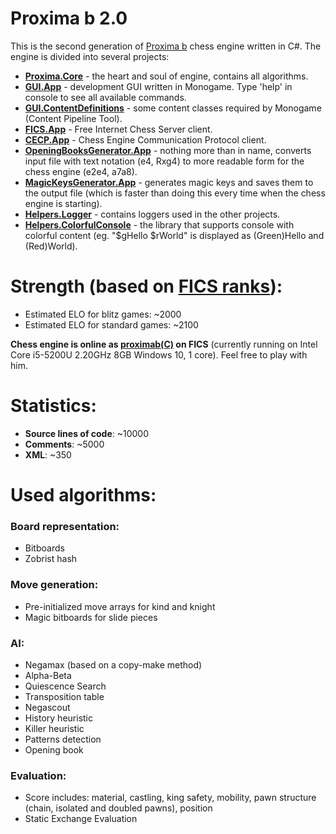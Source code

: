 # Proxima b 2.0
This is the second generation of [Proxima b](https://github.com/Tearth/Proxima-b) chess engine written in C#. The engine is divided into several projects:
  * **[Proxima.Core](https://github.com/Tearth/Proxima-b-2.0/tree/master/Proximab/Proxima.Core)** - the heart and soul of engine, contains all algorithms.
  * **[GUI.App](https://github.com/Tearth/Proxima-b-2.0/tree/master/Proximab/GUI.App)** - development GUI written in Monogame. Type 'help' in console to see all available commands.
  * **[GUI.ContentDefinitions](https://github.com/Tearth/Proxima-b-2.0/tree/master/Proximab/GUI.ContentDefinitions)** - some content classes required by Monogame (Content Pipeline Tool).
  * **[FICS.App](https://github.com/Tearth/Proxima-b-2.0/tree/master/Proximab/FICS.App)** - Free Internet Chess Server client.
  * **[CECP.App](https://github.com/Tearth/Proxima-b-2.0/tree/master/Proximab/CECP.App)** - Chess Engine Communication Protocol client.
  * **[OpeningBooksGenerator.App](https://github.com/Tearth/Proxima-b-2.0/tree/master/Proximab/OpeningBookGenerator.App)** - nothing more than in name, converts input file with text notation (e4, Rxg4) to more readable form for the chess engine (e2e4, a7a8).
  * **[MagicKeysGenerator.App](https://github.com/Tearth/Proxima-b-2.0/tree/master/Proximab/MagicKeysGenerator.App)** - generates magic keys and saves them to the output file (which is faster than doing this every time when the chess engine is starting).
  * **[Helpers.Logger](https://github.com/Tearth/Proxima-b-2.0/tree/master/Proximab/Helpers.Loggers)** - contains loggers used in the other projects.
  * **[Helpers.ColorfulConsole](https://github.com/Tearth/Proxima-b-2.0/tree/master/Proximab/Helpers.ColorfulConsole)** - the library that supports console with colorful content (eg. "$gHello $rWorld" is displayed as (Green)Hello and (Red)World).

# Strength (based on [FICS ranks](http://ficsgames.org/cgi-bin/search.cgi?player=proximab&action=Statistics)):
  * Estimated ELO for blitz games: ~2000
  * Estimated ELO for standard games: ~2100

  **Chess engine is online as [proximab(C)](http://ficsgames.org/cgi-bin/search.cgi?player=proximab&action=Statistics) on FICS** (currently running on Intel Core i5-5200U 2.20GHz 8GB Windows 10, 1 core). Feel free to play with him.
  
# Statistics:
  * **Source lines of code**: ~10000
  * **Comments**: ~5000
  * **XML**: ~350

# Used algorithms:

### Board representation:
  * Bitboards
  * Zobrist hash
  
### Move generation:
  * Pre-initialized move arrays for kind and knight
  * Magic bitboards for slide pieces

### AI:
  * Negamax (based on a copy-make method)
  * Alpha-Beta
  * Quiescence Search
  * Transposition table
  * Negascout
  * History heuristic
  * Killer heuristic
  * Patterns detection
  * Opening book

### Evaluation:
  * Score includes: material, castling, king safety, mobility, pawn structure (chain, isolated and doubled pawns), position
  * Static Exchange Evaluation